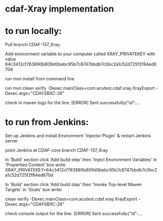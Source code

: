 # cdaf-Xray implementation

# to run locally:

Pull branch CDAF-137_Xray.

Add environment variable to your computer called XRAY_PRIVATEKEY with value 64c3412cf763890b809d0bebc95b7c8747bbdb7c0bc2a1c52d725f2f84ed670d

run mvn install from command line

run mvn clean verify -Dexec.mainClass=com.acutest.cdaf.xray.XrayExport -Dexec.args="CDAFSBXC-26"

check in maven logs for the line: [ERROR] Sent successfully{"id":....

# to run from Jenkins:

Set-up Jenkins and install Environment 'Injector Plugin' & restart Jenkins server

point Jenkins at CDAF-core branch CDAF-137_Xray

In 'Build' section click 'Add build step' then 'Inject Environment Variables' in 'Properties Content' box write XRAY_PRIVATEKEY=64c3412cf763890b809d0bebc95b7c8747bbdb7c0bc2a1c52d725f2f84ed670d

In 'Build' section click 'Add build step' then 'Invoke Top-level Maven Targets' in 'Goals' box write: 

clean verify -Dexec.mainClass=com.acutest.cdaf.xray.XrayExport -Dexec.args="CDAFSBXC-26"

check console output for the line: [ERROR] Sent successfully{"id":....
